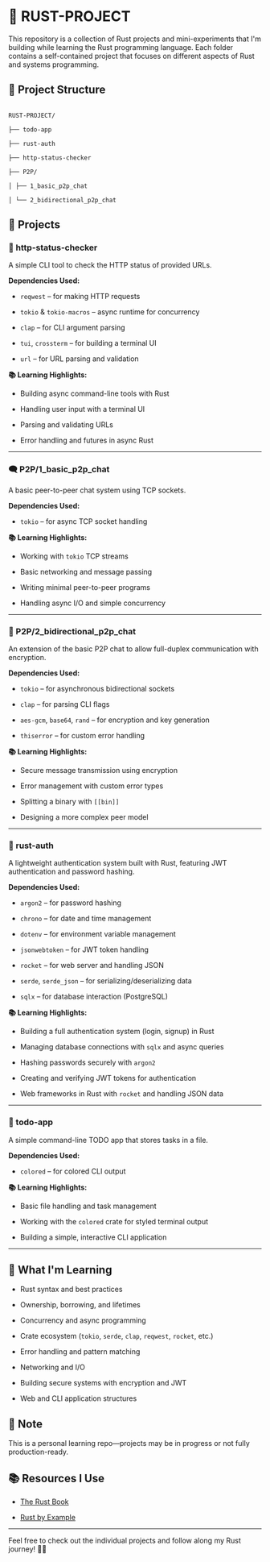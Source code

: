 # 🦀 RUST-PROJECT

This repository is a collection of Rust projects and mini-experiments that I'm building while learning the Rust programming language. Each folder contains a self-contained project that focuses on different aspects of Rust and systems programming.

## 📁 Project Structure

```

RUST-PROJECT/

├── todo-app

├── rust-auth

├── http-status-checker

├── P2P/

│ ├── 1_basic_p2p_chat

│ └── 2_bidirectional_p2p_chat

```

## 🚀 Projects

### 📡 http-status-checker

A simple CLI tool to check the HTTP status of provided URLs.

**Dependencies Used:**

- `reqwest` – for making HTTP requests

- `tokio` & `tokio-macros` – async runtime for concurrency

- `clap` – for CLI argument parsing

- `tui`, `crossterm` – for building a terminal UI

- `url` – for URL parsing and validation

**📚 Learning Highlights:**

- Building async command-line tools with Rust

- Handling user input with a terminal UI

- Parsing and validating URLs

- Error handling and futures in async Rust

---

### 🗨️ P2P/1_basic_p2p_chat

A basic peer-to-peer chat system using TCP sockets.

**Dependencies Used:**

- `tokio` – for async TCP socket handling

**📚 Learning Highlights:**

- Working with `tokio` TCP streams

- Basic networking and message passing

- Writing minimal peer-to-peer programs

- Handling async I/O and simple concurrency

---

### 🔁 P2P/2_bidirectional_p2p_chat

An extension of the basic P2P chat to allow full-duplex communication with encryption.

**Dependencies Used:**

- `tokio` – for asynchronous bidirectional sockets

- `clap` – for parsing CLI flags

- `aes-gcm`, `base64`, `rand` – for encryption and key generation

- `thiserror` – for custom error handling

**📚 Learning Highlights:**

- Secure message transmission using encryption

- Error management with custom error types

- Splitting a binary with `[[bin]]`

- Designing a more complex peer model

---

### 🔐 rust-auth

A lightweight authentication system built with Rust, featuring JWT authentication and password hashing.

**Dependencies Used:**

- `argon2` – for password hashing

- `chrono` – for date and time management

- `dotenv` – for environment variable management

- `jsonwebtoken` – for JWT token handling

- `rocket` – for web server and handling JSON

- `serde`, `serde_json` – for serializing/deserializing data

- `sqlx` – for database interaction (PostgreSQL)

**📚 Learning Highlights:**

- Building a full authentication system (login, signup) in Rust

- Managing database connections with `sqlx` and async queries

- Hashing passwords securely with `argon2`

- Creating and verifying JWT tokens for authentication

- Web frameworks in Rust with `rocket` and handling JSON data

---

### 📝 todo-app

A simple command-line TODO app that stores tasks in a file.

**Dependencies Used:**

- `colored` – for colored CLI output

**📚 Learning Highlights:**

- Basic file handling and task management

- Working with the `colored` crate for styled terminal output

- Building a simple, interactive CLI application

---

## 🧠 What I'm Learning

- Rust syntax and best practices

- Ownership, borrowing, and lifetimes

- Concurrency and async programming

- Crate ecosystem (`tokio`, `serde`, `clap`, `reqwest`, `rocket`, etc.)

- Error handling and pattern matching

- Networking and I/O

- Building secure systems with encryption and JWT

- Web and CLI application structures

## 📌 Note

This is a personal learning repo—projects may be in progress or not fully production-ready.

## 📚 Resources I Use

- [The Rust Book](https://doc.rust-lang.org/book/)

- [Rust by Example](https://doc.rust-lang.org/rust-by-example/)

---

Feel free to check out the individual projects and follow along my Rust journey! 🦀💪
